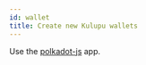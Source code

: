 ```yaml
---
id: wallet
title: Create new Kulupu wallets
---
```


Use the [polkadot-js](https://polkadot.js.org/apps) app.
